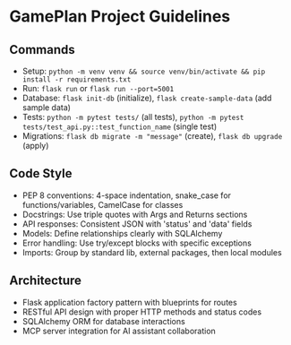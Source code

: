 # GamePlan Project Guidelines

## Commands
- Setup: `python -m venv venv && source venv/bin/activate && pip install -r requirements.txt`
- Run: `flask run` or `flask run --port=5001`
- Database: `flask init-db` (initialize), `flask create-sample-data` (add sample data)
- Tests: `python -m pytest tests/` (all tests), `python -m pytest tests/test_api.py::test_function_name` (single test)
- Migrations: `flask db migrate -m "message"` (create), `flask db upgrade` (apply)

## Code Style
- PEP 8 conventions: 4-space indentation, snake_case for functions/variables, CamelCase for classes
- Docstrings: Use triple quotes with Args and Returns sections
- API responses: Consistent JSON with 'status' and 'data' fields
- Models: Define relationships clearly with SQLAlchemy
- Error handling: Use try/except blocks with specific exceptions
- Imports: Group by standard lib, external packages, then local modules

## Architecture
- Flask application factory pattern with blueprints for routes
- RESTful API design with proper HTTP methods and status codes
- SQLAlchemy ORM for database interactions
- MCP server integration for AI assistant collaboration